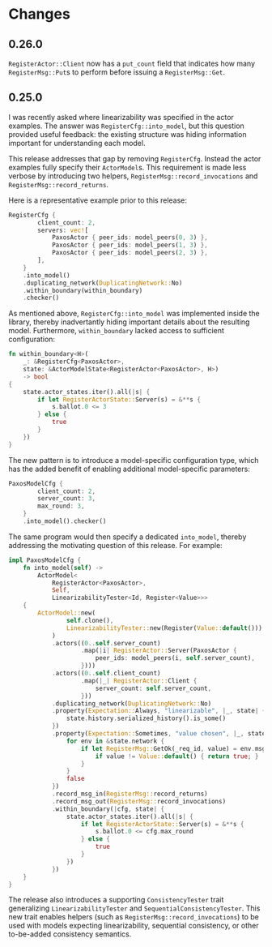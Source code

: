 # Changes

## 0.26.0

`RegisterActor::Client` now has a `put_count` field that indicates how many
`RegisterMsg::Put`s to perform before issuing a `RegisterMsg::Get`.

## 0.25.0

I was recently asked where linearizability was specified in the actor examples.
The answer was `RegisterCfg::into_model`, but this question provided useful
feedback: the existing structure was hiding information important for
understanding each model.

This release addresses that gap by removing `RegisterCfg`. Instead the actor
examples fully specify their `ActorModel`s. This requirement is made less
verbose by introducing two helpers, `RegisterMsg::record_invocations` and
`RegisterMsg::record_returns`.

Here is a representative example prior to this release:

```rust
RegisterCfg {
        client_count: 2,
		servers: vec![
			PaxosActor { peer_ids: model_peers(0, 3) },
			PaxosActor { peer_ids: model_peers(1, 3) },
			PaxosActor { peer_ids: model_peers(2, 3) },
		],
    }
    .into_model()
    .duplicating_network(DuplicatingNetwork::No)
    .within_boundary(within_boundary)
    .checker()
```

As mentioned above, `RegisterCfg::into_model` was implemented inside the
library, thereby inadvertantly hiding important details about the resulting
model. Furthermore, `within_boundary` lacked access to sufficient
configuration:

```rust
fn within_boundary<H>(
    _: &RegisterCfg<PaxosActor>,
    state: &ActorModelState<RegisterActor<PaxosActor>, H>)
    -> bool
{
    state.actor_states.iter().all(|s| {
        if let RegisterActorState::Server(s) = &**s {
            s.ballot.0 <= 3
        } else {
            true
        }
    })
}
```

The new pattern is to introduce a model-specific configuration type, which has
the added benefit of enabling additional model-specific parameters:

```rust
PaxosModelCfg {
        client_count: 2,
        server_count: 3,
        max_round: 3,
    }
    .into_model().checker()
```

The same program would then specify a dedicated `into_model`, thereby
addressing the motivating question of this release. For example:

```rust
impl PaxosModelCfg {
    fn into_model(self) ->
        ActorModel<
            RegisterActor<PaxosActor>,
            Self,
            LinearizabilityTester<Id, Register<Value>>>
    {
        ActorModel::new(
                self.clone(),
                LinearizabilityTester::new(Register(Value::default()))
            )
            .actors((0..self.server_count)
                    .map(|i| RegisterActor::Server(PaxosActor {
                        peer_ids: model_peers(i, self.server_count),
                    })))
            .actors((0..self.client_count)
                    .map(|_| RegisterActor::Client {
                        server_count: self.server_count,
                    }))
            .duplicating_network(DuplicatingNetwork::No)
            .property(Expectation::Always, "linearizable", |_, state| {
                state.history.serialized_history().is_some()
            })
            .property(Expectation::Sometimes, "value chosen", |_, state| {
                for env in &state.network {
                    if let RegisterMsg::GetOk(_req_id, value) = env.msg {
                        if value != Value::default() { return true; }
                    }
                }
                false
            })
            .record_msg_in(RegisterMsg::record_returns)
            .record_msg_out(RegisterMsg::record_invocations)
            .within_boundary(|cfg, state| {
                state.actor_states.iter().all(|s| {
                    if let RegisterActorState::Server(s) = &**s {
                        s.ballot.0 <= cfg.max_round
                    } else {
                        true
                    }
                })
            })
    }
}
```

The release also introduces a supporting `ConsistencyTester` trait generalizing
`LinearizabilityTester` and `SequentialConsistencyTester`. This new trait
enables helpers (such as `RegisterMsg::record_invocations`) to be used with
models expecting linearizability, sequential consistency, or other to-be-added
consistency semantics.
